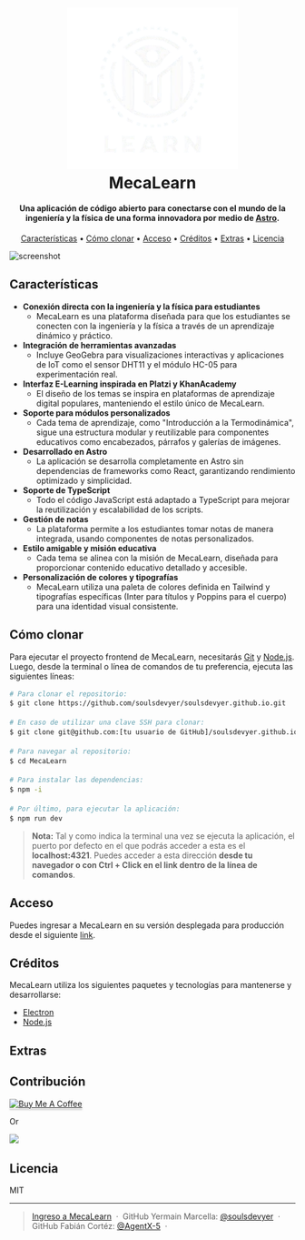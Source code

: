 <h1 align="center">
  <br>
  <a href="https://github.com/soulsdevyer/soulsdevyer.github.io"><img src="public/assets/misc/MecaLearn_No_BG.png" alt="Markdownify" width="300"></a>
  <br>
  MecaLearn
  <br>
</h1>

<h4 align="center">Una aplicación de código abierto para conectarse con el mundo de la ingeniería y la física de una forma innovadora por medio de  <a href="https://astro.build" target="_blank">Astro</a>.</h4>

<!-- Badges -->
<p align="center">
  
</p>

<p align="center">
  <a href="#key-features">Características</a> •
  <a href="#how-to-use">Cómo clonar</a> •
  <a href="#download">Acceso</a> •
  <a href="#credits">Créditos</a> •
  <a href="#related">Extras</a> •
  <a href="#license">Licencia</a>
</p>

![screenshot](https://raw.githubusercontent.com/amitmerchant1990/electron-markdownify/master/app/img/markdownify.gif)

## Características

- **Conexión directa con la ingeniería y la física para estudiantes**
  - MecaLearn es una plataforma diseñada para que los estudiantes se conecten con la ingeniería y la física a través de un aprendizaje dinámico y práctico.
- **Integración de herramientas avanzadas**
  - Incluye GeoGebra para visualizaciones interactivas y aplicaciones de IoT como el sensor DHT11 y el módulo HC-05 para experimentación real.
- **Interfaz E-Learning inspirada en Platzi y KhanAcademy**
  - El diseño de los temas se inspira en plataformas de aprendizaje digital populares, manteniendo el estilo único de MecaLearn.
- **Soporte para módulos personalizados**
  - Cada tema de aprendizaje, como "Introducción a la Termodinámica", sigue una estructura modular y reutilizable para componentes educativos como encabezados, párrafos y galerías de imágenes.
- **Desarrollado en Astro**
  - La aplicación se desarrolla completamente en Astro sin dependencias de frameworks como React, garantizando rendimiento optimizado y simplicidad.
- **Soporte de TypeScript**
  - Todo el código JavaScript está adaptado a TypeScript para mejorar la reutilización y escalabilidad de los scripts.
- **Gestión de notas**
  - La plataforma permite a los estudiantes tomar notas de manera integrada, usando componentes de notas personalizados.
- **Estilo amigable y misión educativa**
  - Cada tema se alinea con la misión de MecaLearn, diseñada para proporcionar contenido educativo detallado y accesible.
- **Personalización de colores y tipografías**
  - MecaLearn utiliza una paleta de colores definida en Tailwind y tipografías específicas (Inter para títulos y Poppins para el cuerpo) para una identidad visual consistente.

## Cómo clonar

Para ejecutar el proyecto frontend de MecaLearn, necesitarás [Git](https://git-scm.com) y [Node.js](https://nodejs.org/en/download/). Luego, desde la terminal o línea de comandos de tu preferencia, ejecuta las siguientes líneas:

```bash
# Para clonar el repositorio:
$ git clone https://github.com/soulsdevyer/soulsdevyer.github.io.git

# En caso de utilizar una clave SSH para clonar:
$ git clone git@github.com:[tu usuario de GitHub]/soulsdevyer.github.io.git

# Para navegar al repositorio:
$ cd MecaLearn

# Para instalar las dependencias:
$ npm -i

# Por último, para ejecutar la aplicación:
$ npm run dev
```

> **Nota:**
> Tal y como indica la terminal una vez se ejecuta la aplicación, el puerto por defecto en el que podrás acceder a esta es el **localhost:4321**. Puedes acceder a esta dirección **desde tu navegador o con Ctrl + Click en el link dentro de la línea de comandos**.

## Acceso

Puedes ingresar a MecaLearn en su versión desplegada para producción desde el siguiente [link](https://soulsdevyer.github.io).

<!-- ## Emailware

Markdownify is an [emailware](https://en.wiktionary.org/wiki/emailware). Meaning, if you liked using this app or it has helped you in any way, I'd like you send me an email at <bullredeyes@gmail.com> about anything you'd want to say about this software. I'd really appreciate it! -->

## Créditos

MecaLearn utiliza los siguientes paquetes y tecnologías para mantenerse y desarrollarse:

- [Electron](http://electron.atom.io/)
- [Node.js](https://nodejs.org/)

## Extras

<!-- [markdownify-web](https://github.com/amitmerchant1990/markdownify-web) - Web version of Markdownify -->

## Contribución

<a href="https://buymeacoffee.com/amitmerchant" target="_blank"><img src="https://www.buymeacoffee.com/assets/img/custom_images/purple_img.png" alt="Buy Me A Coffee" style="height: 41px !important;width: 174px !important;box-shadow: 0px 3px 2px 0px rgba(190, 190, 190, 0.5) !important;-webkit-box-shadow: 0px 3px 2px 0px rgba(190, 190, 190, 0.5) !important;" ></a>

<p>Or</p>

<a href="https://www.patreon.com/amitmerchant">
	<img src="https://c5.patreon.com/external/logo/become_a_patron_button@2x.png" width="160">
</a>

<!-- ## You may also like...

- [Pomolectron](https://github.com/amitmerchant1990/pomolectron) - A pomodoro app
- [Correo](https://github.com/amitmerchant1990/correo) - A menubar/taskbar Gmail App for Windows and macOS -->

## Licencia

MIT

---

> [Ingreso a MecaLearn](soulsdevyer.github.io) &nbsp;&middot;&nbsp;
> GitHub Yermain Marcella: [@soulsdevyer](https://github.com/soulsdevyer) &nbsp;&middot;&nbsp;
> GitHub Fabián Cortéz: [@AgentX-5](https://github.com/AgentX-5) &nbsp;&middot;&nbsp;
